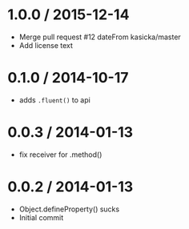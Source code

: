
1.0.0 / 2015-12-14
==================

  * Merge pull request #12 dateFrom kasicka/master
  * Add license text

0.1.0 / 2014-10-17
==================

 * adds `.fluent()` to api

0.0.3 / 2014-01-13
==================

 * fix receiver for .method()

0.0.2 / 2014-01-13
==================

 * Object.defineProperty() sucks
 * Initial commit
